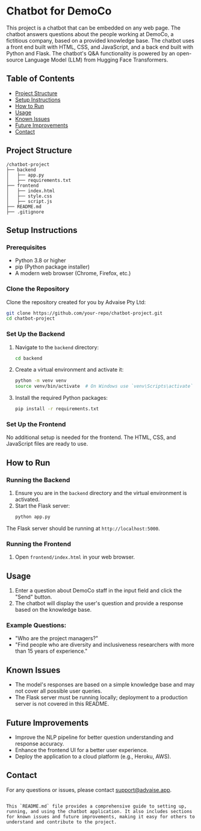 
# Chatbot for DemoCo

This project is a chatbot that can be embedded on any web page. The chatbot answers questions about the people working at DemoCo, a fictitious company, based on a provided knowledge base. The chatbot uses a front end built with HTML, CSS, and JavaScript, and a back end built with Python and Flask. The chatbot's Q&A functionality is powered by an open-source Language Model (LLM) from Hugging Face Transformers.

## Table of Contents
- [Project Structure](#project-structure)
- [Setup Instructions](#setup-instructions)
- [How to Run](#how-to-run)
- [Usage](#usage)
- [Known Issues](#known-issues)
- [Future Improvements](#future-improvements)
- [Contact](#contact)

## Project Structure
```
/chatbot-project
├── backend
│   ├── app.py
│   ├── requirements.txt
├── frontend
│   ├── index.html
│   ├── style.css
│   ├── script.js
├── README.md
├── .gitignore
```

## Setup Instructions

### Prerequisites
- Python 3.8 or higher
- pip (Python package installer)
- A modern web browser (Chrome, Firefox, etc.)

### Clone the Repository
Clone the repository created for you by Advaise Pty Ltd:
```bash
git clone https://github.com/your-repo/chatbot-project.git
cd chatbot-project
```

### Set Up the Backend

1. Navigate to the `backend` directory:
    ```bash
    cd backend
    ```

2. Create a virtual environment and activate it:
    ```bash
    python -m venv venv
    source venv/bin/activate  # On Windows use `venv\Scripts\activate`
    ```

3. Install the required Python packages:
    ```bash
    pip install -r requirements.txt
    ```

### Set Up the Frontend

No additional setup is needed for the frontend. The HTML, CSS, and JavaScript files are ready to use.

## How to Run

### Running the Backend
1. Ensure you are in the `backend` directory and the virtual environment is activated.
2. Start the Flask server:
    ```bash
    python app.py
    ```

The Flask server should be running at `http://localhost:5000`.

### Running the Frontend
1. Open `frontend/index.html` in your web browser.

## Usage
1. Enter a question about DemoCo staff in the input field and click the "Send" button.
2. The chatbot will display the user's question and provide a response based on the knowledge base.

### Example Questions:
- "Who are the project managers?"
- "Find people who are diversity and inclusiveness researchers with more than 15 years of experience."

## Known Issues
- The model's responses are based on a simple knowledge base and may not cover all possible user queries.
- The Flask server must be running locally; deployment to a production server is not covered in this README.

## Future Improvements
- Improve the NLP pipeline for better question understanding and response accuracy.
- Enhance the frontend UI for a better user experience.
- Deploy the application to a cloud platform (e.g., Heroku, AWS).

## Contact
For any questions or issues, please contact support@advaise.app.

```

This `README.md` file provides a comprehensive guide to setting up, running, and using the chatbot application. It also includes sections for known issues and future improvements, making it easy for others to understand and contribute to the project.
